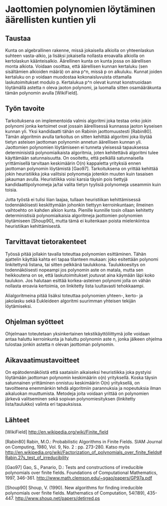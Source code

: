 Jaottomien polynomien löytäminen äärellisten kuntien yli
==============

Taustaa
-------

Kunta on algebrallinen rakenne, missä jokaisella alkiolla on yhteenlaskun suhteen vasta-alkio, ja lisäksi jokaisella nollasta eroavalla alkiolla on kertolaskun käänteisalkio. Äärellinen kunta on kunta jossa on äärellisen monta alkiota. Voidaan osoittaa, että äärellisen kunnan kertaluku (sen sisältämien alkioiden määrä) on aina p^n, missä p on alkuluku. Kunnat joiden kertaluku on p voidaan muodostaa kokonaisluvuista ottamalla laskutoimitukset modulo p. Kertalukua p^n olevat kunnat konstruoidaan löytämällä astetta n oleva jaoton polynomi, ja luomalla sitten osamääräkunta tämän polynomin avulla [WikiField].

Työn tavoite
--------------

Tarkoituksena on implementoida valmis algoritmi joka testaa onko jokin polynomi jonka kertoimet ovat jossain äärellisessä kunnassa jaoton kyseisen kunnan yli. Yksi kandidaatti tähän on Rabinin jaottomuustesti [Rabin80]. Tämän algoritmin avulla tarkoitus on sitten kehittää algoritmi joka löytää tietyn asteisen jaottoman polynomin annetun äärellisen kunnan yli. Jaottomien polynomien löytämiseen ei tunneta yleisessä tapauksessa determinisistä polynomiaikaista algoritmia, joten kehitettävä algoritmi tulee käyttämään satunnaisuutta. On osoitettu, että pelkällä satunnaisella yrittämisellä tarvitaan keskimäärin O(n) kappaletta yrityksiä ennen jaottoman polynomin löytämistä [Gao97]. Tarkoituksena on yrittää kehittää jokin heuristiikka joka valitsisi polynomeja jotenkin muuten kuin tasaisen jakauman avulla. Heuristiikka voisi karsia täysin pois tiettyjä kandidaattipolynomeja ja/tai valita tietyn tyylisiä polynomeja useammin kuin toisia.

Jotta työstä ei tulisi liian laajaa, tullaan heuristiikan kehittämisessä todennäköisesti keskittymään johonkin tiettyyn kerroinkuntaan; ilmeinen vaihtoehto on kahden alkion kunta. Pienille kunnille tosin ollaan kehitetty deterministisiä polynomiaikaisia algoritmeja jaottomien polynomien löytämiseen [Shoup90], mutta tämä ei kuitenkaan poista mielenkiintoa heuristiikan kehittämisestä.
 
Tarvittavat tietorakenteet
--------------------------

Työssä pitää jollakin tavalla toteuttaa polynomien esittäminen. Tähän ajattelin käyttää kahta eri tapaa tilanteen mukaan: joko esitettään polynomi linkitettynä listana, tai sitten pelkkänä taulukkona. Taulukkoesitys on todennäköisesti nopeampi jos polynomin aste on matala, mutta sen heikkoutena on se, että laskutoimitukset joutuvat aina käymään läpi koko taulukon. Jos halutaan esittää korkea-asteinen polynomi jolla on vähän nollasta eroavia kertoimia, on linkitetty lista luultavasti tehokkaampi.

Alialgoritmeina pitää lisäksi toteuttaa polynomien yhteen-, kerto- ja jakolasku sekä Eukleideen algoritmi suurimman yhteisen tekijän löytämiseksi.

Ohjelman syötteet
-----------------

Ohjelmaan toteutetaan yksinkertainen tekstikäyttöliittymä jolle voidaan antaa haluttu kerroinkunta ja haluttu polynomin aste n, jonka jälkeen ohjelma tulostaa jonkin astetta n olevan jaottoman polynomin.

Aikavaatimustavoitteet
----------------------

On epätodennäköistä että saataisiin aikaiseksi heuristiikka joka pystyisi löytämään jaottoman polynomin keskimäärin o(n) yrityksellä. Koska täysin satunnainen yrittäminen onnistuu keskimäärin O(n) yrityksellä, on tavoitteena enemmänkin tehdä algoritmiin parannuksia ja nopeutuksia ilman aikaluokan muuttumista. Metodeja joita voidaan yrittää on polynomien järkevä valitseminen sekä sopivan polynomiesityksen (linkitetty lista/taulukko) valinta eri tapauksissa.

Lähteet
-------

[WikiField] http://en.wikipedia.org/wiki/Finite_field

[Rabin80] Rabin, M.O.: Probabilistic Algorithms in Finite Fields. SIAM Journal on Computing, 1980, Vol. 9, No. 2 : pp. 273-280.
          Katso myös http://en.wikipedia.org/wiki/Factorization_of_polynomials_over_finite_fields#Rabin.27s_test_of_irreducibility

[Gao97] Gao, S., Panario, D.: Tests and constructions of irreducible polynomials over finite fields.  Foundations of Computational Mathematics, 1997, 346-361. http://www.math.clemson.edu/~sgao/papers/GP97a.pdf

[Shoup90] Shoup, V. (1990). New algorithms for finding irreducible polynomials over finite fields. Mathematics of Computation, 54(189), 435-447. http://www.shoup.net/papers/detirred.ps


